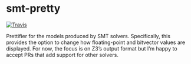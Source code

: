 # smt-pretty

[![Travis](https://img.shields.io/travis/cocreature/smt-pretty.svg)](https://travis-ci.org/cocreature/smt-pretty)

Prettifier for the models produced by SMT solvers. Specifically, this
provides the option to change how floating-point and bitvector values
are displayed. For now, the focus is on Z3’s output format but I’m
happy to accept PRs that add support for other solvers.
